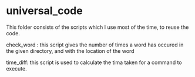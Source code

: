 # universal_code
This folder consists of the scripts which I use most of the time, to reuse the code.

check_word : this script gives the number of times a word has occured in the given directory, and with the location of the word

time_diff: this script is used to calculate the tima taken for a command to execute.
